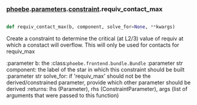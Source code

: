 ### [phoebe](phoebe.md).[parameters](phoebe.parameters.md).[constraint](phoebe.parameters.constraint.md).requiv_contact_max

```py

def requiv_contact_max(b, component, solve_for=None, **kwargs)

```



Create a constraint to determine the critical (at L2/3) value of
requiv at which a constact will overflow.  This will only be used
for contacts for requiv_max

:parameter b: the :class:`phoebe.frontend.bundle.Bundle`
:parameter str component: the label of the star in which this
    constraint should be built
:parameter str solve_for:  if 'requiv_max' should not be the derived/constrained
    parameter, provide which other parameter should be derived
:returns: lhs (Parameter), rhs (ConstraintParameter), args (list of arguments
    that were passed to this function)

